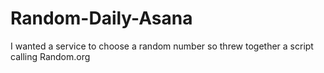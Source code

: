 # Random-Daily-Asana
I wanted a service to choose a random number so threw together a script calling Random.org

